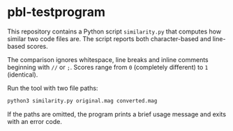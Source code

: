 # pbl-testprogram

This repository contains a Python script `similarity.py` that computes how similar two code files are. The script reports both character-based and line-based scores.

The comparison ignores whitespace, line breaks and inline comments beginning with `//` or `;`. Scores range from `0` (completely different) to `1` (identical).

Run the tool with two file paths:

```bash
python3 similarity.py original.mag converted.mag
```

If the paths are omitted, the program prints a brief usage message and exits with an error code.

